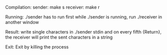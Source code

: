 Compilation: 
    sender: make s 
    receiver: make r

Running:
    ./sender has to run first
    while ./sender is running, run ./receiver in another window

Result:
    write single characters in ./sender stdin and on every fifth {Return}, the receiver will print the sent characters in a string

Exit: 
    Exit by killing the process